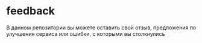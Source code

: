 # feedback
В данном репозитории вы можете оставить свой отзыв, предложения по улучшения сервиса или ошибки, с которыми вы столкнулись
